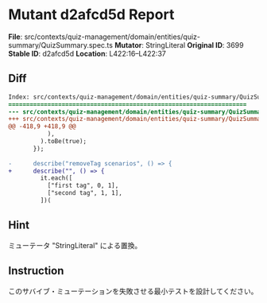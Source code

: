 # Mutant d2afcd5d Report

**File**: src/contexts/quiz-management/domain/entities/quiz-summary/QuizSummary.spec.ts
**Mutator**: StringLiteral
**Original ID**: 3699
**Stable ID**: d2afcd5d
**Location**: L422:16–L422:37

## Diff

```diff
Index: src/contexts/quiz-management/domain/entities/quiz-summary/QuizSummary.spec.ts
===================================================================
--- src/contexts/quiz-management/domain/entities/quiz-summary/QuizSummary.spec.ts	original
+++ src/contexts/quiz-management/domain/entities/quiz-summary/QuizSummary.spec.ts	mutated #3699
@@ -418,9 +418,9 @@
           ),
         ).toBe(true);
       });
 
-      describe("removeTag scenarios", () => {
+      describe("", () => {
         it.each([
           ["first tag", 0, 1],
           ["second tag", 1, 1],
         ])(
```

## Hint

ミューテータ "StringLiteral" による置換。

## Instruction

このサバイブ・ミューテーションを失敗させる最小テストを設計してください。
